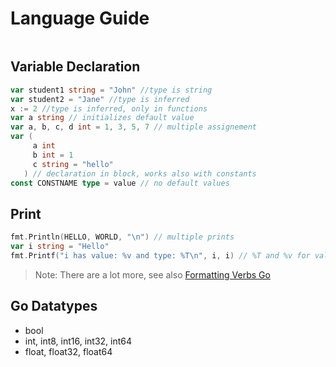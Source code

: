 # Language Guide

```go
```

## Variable Declaration

```go
var student1 string = "John" //type is string
var student2 = "Jane" //type is inferred
x := 2 //type is inferred, only in functions
var a string // initializes default value
var a, b, c, d int = 1, 3, 5, 7 // multiple assignement
var (
     a int
     b int = 1
     c string = "hello"
   ) // declaration in block, works also with constants
const CONSTNAME type = value // no default values
```

## Print

```go
fmt.Println(HELLO, WORLD, "\n") // multiple prints
var i string = "Hello"
fmt.Printf("i has value: %v and type: %T\n", i, i) // %T and %v for value and type
```
> Note: There are a lot more, see also [Formatting Verbs Go](https://www.w3schools.com/go/go_formatting_verbs.php)

## Go Datatypes

- bool
- int, int8, int16, int32, int64
- float, float32, float64
